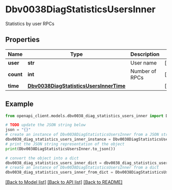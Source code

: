 # Dbv0038DiagStatisticsUsersInner

Statistics by user RPCs

## Properties

Name | Type | Description | Notes
------------ | ------------- | ------------- | -------------
**user** | **str** | User name | [optional] 
**count** | **int** | Number of RPCs | [optional] 
**time** | [**Dbv0038DiagStatisticsUsersInnerTime**](Dbv0038DiagStatisticsUsersInnerTime.md) |  | [optional] 

## Example

```python
from openapi_client.models.dbv0038_diag_statistics_users_inner import Dbv0038DiagStatisticsUsersInner

# TODO update the JSON string below
json = "{}"
# create an instance of Dbv0038DiagStatisticsUsersInner from a JSON string
dbv0038_diag_statistics_users_inner_instance = Dbv0038DiagStatisticsUsersInner.from_json(json)
# print the JSON string representation of the object
print(Dbv0038DiagStatisticsUsersInner.to_json())

# convert the object into a dict
dbv0038_diag_statistics_users_inner_dict = dbv0038_diag_statistics_users_inner_instance.to_dict()
# create an instance of Dbv0038DiagStatisticsUsersInner from a dict
dbv0038_diag_statistics_users_inner_from_dict = Dbv0038DiagStatisticsUsersInner.from_dict(dbv0038_diag_statistics_users_inner_dict)
```
[[Back to Model list]](../README.md#documentation-for-models) [[Back to API list]](../README.md#documentation-for-api-endpoints) [[Back to README]](../README.md)


